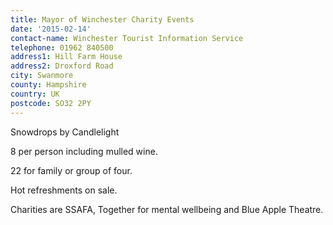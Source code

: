```yaml
---
title: Mayor of Winchester Charity Events
date: '2015-02-14'
contact-name: Winchester Tourist Information Service
telephone: 01962 840500
address1: Hill Farm House
address2: Droxford Road
city: Swanmore
county: Hampshire
country: UK
postcode: SO32 2PY
---
```

Snowdrops by Candlelight

8 per person including mulled wine.

22 for family or group of four.

Hot refreshments on sale.

Charities are SSAFA, Together for mental wellbeing and Blue Apple Theatre.
